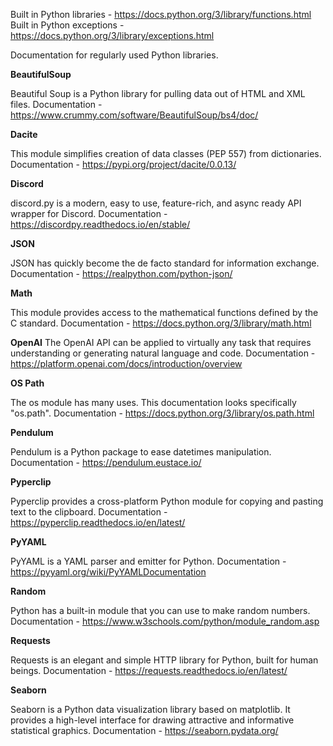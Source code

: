 Built in Python libraries - https://docs.python.org/3/library/functions.html
Built in Python exceptions - https://docs.python.org/3/library/exceptions.html


Documentation for regularly used Python libraries.


**BeautifulSoup**

Beautiful Soup is a Python library for pulling data out of HTML and XML files.
Documentation  - https://www.crummy.com/software/BeautifulSoup/bs4/doc/

**Dacite**

This module simplifies creation of data classes (PEP 557) from dictionaries.
Documentation - https://pypi.org/project/dacite/0.0.13/

**Discord**

discord.py is a modern, easy to use, feature-rich, and async ready API wrapper for Discord.
Documentation - https://discordpy.readthedocs.io/en/stable/

**JSON**

JSON has quickly become the de facto standard for information exchange.
Documentation - https://realpython.com/python-json/

**Math**

This module provides access to the mathematical functions defined by the C standard.
Documentation - https://docs.python.org/3/library/math.html

**OpenAI**
The OpenAI API can be applied to virtually any task that requires understanding or generating natural language and code.
Documentation - https://platform.openai.com/docs/introduction/overview

**OS Path**

The os module has many uses. This documentation looks specifically "os.path".
Documentation - https://docs.python.org/3/library/os.path.html

**Pendulum**

Pendulum is a Python package to ease datetimes manipulation.
Documentation - https://pendulum.eustace.io/

**Pyperclip**

Pyperclip provides a cross-platform Python module for copying and pasting text to the clipboard.
Documentation - https://pyperclip.readthedocs.io/en/latest/

**PyYAML**

PyYAML is a YAML parser and emitter for Python.
Documentation - https://pyyaml.org/wiki/PyYAMLDocumentation

**Random**

Python has a built-in module that you can use to make random numbers.
Documentation - https://www.w3schools.com/python/module_random.asp 

**Requests**

Requests is an elegant and simple HTTP library for Python, built for human beings.
Documentation - https://requests.readthedocs.io/en/latest/

**Seaborn**

Seaborn is a Python data visualization library based on matplotlib. It provides a high-level interface for drawing attractive and informative statistical graphics.
Documentation - https://seaborn.pydata.org/